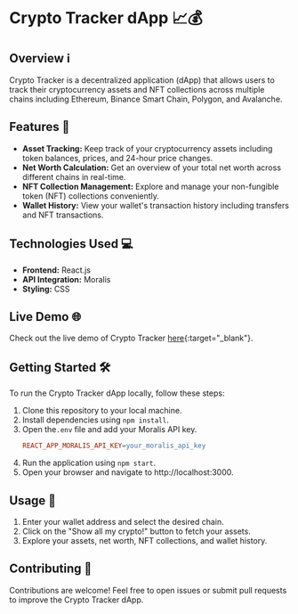 # Crypto Tracker dApp 📈💰

## Overview ℹ️
Crypto Tracker is a decentralized application (dApp) that allows users to track their cryptocurrency assets and NFT collections across multiple chains including Ethereum, Binance Smart Chain, Polygon, and Avalanche.

## Features 🚀
- **Asset Tracking:** Keep track of your cryptocurrency assets including token balances, prices, and 24-hour price changes.
- **Net Worth Calculation:** Get an overview of your total net worth across different chains in real-time.
- **NFT Collection Management:** Explore and manage your non-fungible token (NFT) collections conveniently.
- **Wallet History:** View your wallet's transaction history including transfers and NFT transactions.

## Technologies Used 💻
- **Frontend:** React.js
- **API Integration:** Moralis
- **Styling:** CSS

## Live Demo 🌐
Check out the live demo of Crypto Tracker [here](https://crypto-portfolio-tracker-indol.vercel.app){:target="_blank"}.

## Getting Started 🛠️
To run the Crypto Tracker dApp locally, follow these steps:
1. Clone this repository to your local machine.
2. Install dependencies using `npm install`.
3. Open the`.env` file and add your Moralis API key.
    ```makefile
    REACT_APP_MORALIS_API_KEY=your_moralis_api_key
    ```
4. Run the application using `npm start`.
5. Open your browser and navigate to http://localhost:3000.

## Usage 📝
1. Enter your wallet address and select the desired chain.
2. Click on the "Show all my crypto!" button to fetch your assets.
3. Explore your assets, net worth, NFT collections, and wallet history.

## Contributing 🤝
Contributions are welcome! Feel free to open issues or submit pull requests to improve the Crypto Tracker dApp.
